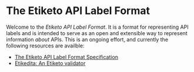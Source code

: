 # The Etiketo API Label Format

Welcome to the *Etiketo API Label Format*. It is a format for representing API labels and is intended to serve as an open and extensible way to represent information *about* APIs. This is an ongoing effort, and currently the following resources are availble:

* [The Etiketo API Label Format Specification](spec.md)
* [Etikedita: An Etiketo validator](https://labs.xwaay.net/labels-validator)
